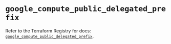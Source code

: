# `google_compute_public_delegated_prefix`

Refer to the Terraform Registry for docs: [`google_compute_public_delegated_prefix`](https://registry.terraform.io/providers/hashicorp/google/6.6.0/docs/resources/compute_public_delegated_prefix).
